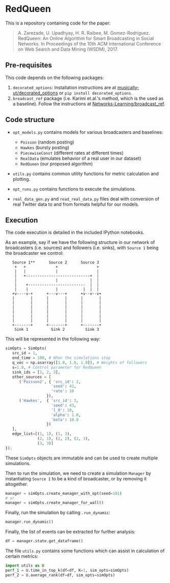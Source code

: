 # RedQueen

This is a repository containing code for the paper:

> A. Zarezade, U. Upadhyay, H. R. Raibee, M. Gomez-Rodriguez. RedQueen: An Online Algorithm for Smart Broadcasting in Social Networks. In Proceedings of the 10th ACM International Conference on Web Search and Data Mining (WSDM), 2017.

## Pre-requisites

This code depends on the following packages:

 1. `decorated_options`: Installation instructions are at [musically-ut/decorated_options](https://github.com/musically-ut/decorated_options) or `pip install decorated_options`.
 2. `broadcast_ref` package (i.e. Karimi et.al.'s method, which is the used as a baseline). Follow the instructions at [Networks-Learning/broadcast_ref](https://github.com/Networks-Learning/broadcast_ref).


## Code structure

 - `opt_models.py` contains models for various broadcasters and baselines:
   - `Poisson` (random posting)
   - `Hawkes` (bursty posting)
   - `PiecewiseConst` (different rates at different times)
   - `RealData` (emulates behavior of a real user in our dataset)
   - `RedQueen` (our proposed algorithm)

 - `utils.py` contains common utility functions for metric calculation and plotting.
 - `opt_runs.py` contains functions to execute the simulations.

 - `real_data_gen.py` and `read_real_data.py` files deal with conversion of real Twitter data to and from formats helpful for our models.


## Execution

The code execution is detailed in the included IPython notebooks.

As an example, say if we have the following structure in our network of
broadcasters (i.e. sources) and followers (i.e. sinks), with `Source 1` being
the broadcaster we control:

```
   Source 1**      Source 2      Source 3
    +   +             +                 +
    |   |             |                 |
    |   +----------------------------+  |
    |                 |              |  |
    |    +-------------------------  |  |
    |    |            |           |  |  |
   +v----v-+      +---v---+      +v--v--v+
   |       |      |       |      |       |
   |       |      |       |      |       |
   |       |      |       |      |       |
   |       |      |       |      |       |
   |       |      |       |      |       |
   |       |      |       |      |       |
   +-------+      +-------+      +-------+
    Sink 1          Sink 2         Sink 3
```

This will be represented in the following way:

```python
simOpts = SimOpts(
   src_id = 1,
   end_time = 100, # When the simulations stop
   q_vec = np.asarray([1.0, 1.0, 1.0]), # Weights of followers
   s=1.0, # Control parameter for RedQueen
   sink_ids = [1, 2, 3],
   other_sources = [
      ('Poisson2', { 'src_id': 2,
                    'seed': 42,
                    'rate': 10
                  }),
      ('Hawkes',  { 'src_id': 3,
                    'seed': 43,
                    'l_0': 10,
                    'alpha': 1.0,
                    'beta': 10.0
                  })
   ],
   edge_list=[(1, 1), (1, 3), 
              (2, 1), (2, 2), (2, 3),
              (3, 3)]
});
```

These `SimOpts` objects are immutable and can be used to create multiple simulations.

Then to run the simulation, we need to create a simulation `Manager` by instantiating `Source 1`
to be a kind of broadcaster, or by removing it altogether.

```python
manager = simOpts.create_manager_with_opt(seed=101)
# or 
manager = simOpts.create_manager_for_wall()
```

Finally, run the simulation by calling `.run_dynamic`:

```python
manager.run_dynamic()
```

Finally, the list of events can be extracted for further analysis:

```python
df = manager.state.get_dataframe()
```


The file `utils.py` contains some functions which can assist in calculation of
certain metrics:

```python
import utils as U
perf_1 = U.time_in_top_k(df=df, K=1, sim_opts=simOpts)
perf_2 = U.average_rank(df=df, sim_opts=simOpts)
```
